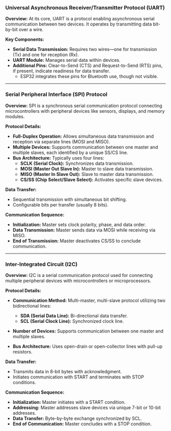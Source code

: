 ### Universal Asynchronous Receiver/Transmitter Protocol (UART)

**Overview:**
At its core, UART is a protocol enabling asynchronous serial communication between two devices. It operates by transmitting data bit-by-bit over a wire.

**Key Components:**
- **Serial Data Transmission:** Requires two wires—one for transmission (Tx) and one for reception (Rx).
- **UART Module:** Manages serial data within devices.
- **Additional Pins:** Clear-to-Send (CTS) and Request-to-Send (RTS) pins, if present, indicate readiness for data transfer.
  - ESP32 integrates these pins for Bluetooth use, though not visible.

---

### Serial Peripheral Interface (SPI) Protocol

**Overview:**
SPI is a synchronous serial communication protocol connecting microcontrollers with peripheral devices like sensors, displays, and memory modules.

**Protocol Details:**
- **Full-Duplex Operation:** Allows simultaneous data transmission and reception via separate lines (MOSI and MISO).
- **Multiple Devices:** Supports communication between one master and multiple slaves, each identified by a unique SS/CS line.
- **Bus Architecture:** Typically uses four lines:
  - **SCLK (Serial Clock):** Synchronizes data transmission.
  - **MOSI (Master Out Slave In):** Master to slave data transmission.
  - **MISO (Master In Slave Out):** Slave to master data transmission.
  - **CS/SS (Chip Select/Slave Select):** Activates specific slave devices.

**Data Transfer:**
- Sequential transmission with simultaneous bit shifting.
- Configurable bits per transfer (usually 8 bits).

**Communication Sequence:**
- **Initialization:** Master sets clock polarity, phase, and data order.
- **Data Transmission:** Master sends data via MOSI while receiving via MISO.
- **End of Transmission:** Master deactivates CS/SS to conclude communication.

---

### Inter-Integrated Circuit (I2C)

**Overview:**
I2C is a serial communication protocol used for connecting multiple peripheral devices with microcontrollers or microprocessors.

**Protocol Details:**
- **Communication Method:** Multi-master, multi-slave protocol utilizing two bidirectional lines:
  - **SDA (Serial Data Line):** Bi-directional data transfer.
  - **SCL (Serial Clock Line):** Synchronized clock line.

- **Number of Devices:** Supports communication between one master and multiple slaves.
- **Bus Architecture:** Uses open-drain or open-collector lines with pull-up resistors.

**Data Transfer:**
- Transmits data in 8-bit bytes with acknowledgment.
- Initiates communication with START and terminates with STOP conditions.

**Communication Sequence:**
- **Initialization:** Master initiates with a START condition.
- **Addressing:** Master addresses slave devices via unique 7-bit or 10-bit addresses.
- **Data Transfer:** Byte-by-byte exchange synchronized by SCL.
- **End of Communication:** Master concludes with a STOP condition.
